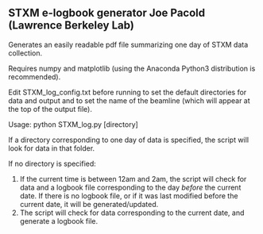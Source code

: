STXM e-logbook generator
Joe Pacold (Lawrence Berkeley Lab)
----------------------------
Generates an easily readable pdf file summarizing one day
of STXM data collection.

Requires numpy and matplotlib (using the Anaconda Python3
distribution is recommended).

Edit STXM_log_config.txt before running to set the default
directories for data and output and to set the name of the
beamline (which will appear at the top of the output file). 

Usage:
python STXM_log.py [directory]

If a directory corresponding to one day of data is specified,
the script will look for data in that folder.

If no directory is specified:
1) If the current time is between 12am and 2am, the script
will check for data and a logbook file corresponding to the
day *before* the current date. If there is no logbook file,
or if it was last modified before the current date, it will
be generated/updated.
2) The script will check for data corresponding to the current
date, and generate a logbook file.
